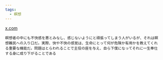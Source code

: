 ```yaml
---
tags:
  - 瞑想
---
```

[x.com](https://x.com/phrayuki/status/1365580032832233473)

```
瞑想者の中にも不快感を悪とみなし、感じないようにと頑張ってしまう人がいるが、それは瞑想難民への入り口だ。実際、快や不快の感覚は、生命にとって何が危険か有用かを教えてくれる重要な機能だ。問題はとらわれることで主役の座を与え、自ら下僕になってそれに一生奉仕する身に成り下がることである
```

